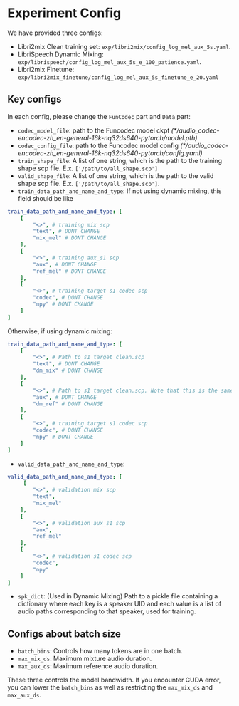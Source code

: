 # Experiment Config

We have provided three configs:

- Libri2mix Clean training set: `exp/libri2mix/config_log_mel_aux_5s.yaml`.
- LibriSpeech Dynamic Mixing: `exp/librispeech/config_log_mel_aux_5s_e_100_patience.yaml`.
- Libri2mix Finetune: `exp/libri2mix_finetune/config_log_mel_aux_5s_finetune_e_20.yaml`

## Key configs

In each config, please change the `FunCodec` part and `Data` part:

- `codec_model_file`: path to the Funcodec model ckpt _(*/audio_codec-encodec-zh_en-general-16k-nq32ds640-pytorch/model.pth)_
- `codec_config_file`: path to the Funcodec model config _(*/audio_codec-encodec-zh_en-general-16k-nq32ds640-pytorch/config.yaml)_
- `train_shape_file`: A list of one string, which is the path to the training shape scp file. E.x. `['/path/to/all_shape.scp']`
- `valid_shape_file`: A list of one string, which is the path to the valid shape scp file. E.x. `['/path/to/all_shape.scp']`. 
- `train_data_path_and_name_and_type`: If not using dynamic mixing, this field should be like 
```yaml
train_data_path_and_name_and_type: [
    [
        "<>", # training mix scp
        "text", # DONT CHANGE
        "mix_mel" # DONT CHANGE
    ],
    [
        "<>", # training aux_s1 scp
        "aux", # DONT CHANGE
        "ref_mel" # DONT CHANGE
    ],
    [
        "<>", # training target s1 codec scp
        "codec", # DONT CHANGE
        "npy" # DONT CHANGE
    ]
]
```

Otherwise, if using dynamic mixing:
```yaml
train_data_path_and_name_and_type: [
    [
        "<>", # Path to s1 target clean.scp
        "text", # DONT CHANGE
        "dm_mix" # DONT CHANGE
    ],
    [
        "<>", # Path to s1 target clean.scp. Note that this is the same as above.
        "aux", # DONT CHANGE
        "dm_ref" # DONT CHANGE
    ],
    [
        "<>", # training target s1 codec scp
        "codec", # DONT CHANGE
        "npy" # DONT CHANGE
    ]
]
```
- `valid_data_path_and_name_and_type`: 
```yaml
valid_data_path_and_name_and_type: [
     [
        "<>", # validation mix scp
        "text",
        "mix_mel"
    ],
    [
        "<>", # validation aux_s1 scp
        "aux",
        "ref_mel"
    ],
    [
        "<>", # validation s1 codec scp
        "codec",
        "npy"
    ]
]
```
- `spk_dict`: (Used in Dynamic Mixing) Path to a pickle file containing a dictionary where each key is a speaker UID and each value is a list of audio paths corresponding to that speaker, used for training.

## Configs about batch size


- `batch_bins`: Controls how many tokens are in one batch.
- `max_mix_ds`: Maximum mixture audio duration.
- `max_aux_ds`: Maximum reference audio duration.

These three controls the model bandwidth. If you encounter CUDA error, you can lower the `batch_bins` as well as restricting the `max_mix_ds` and `max_aux_ds`. 
